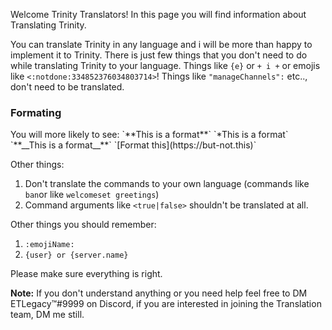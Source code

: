 Welcome Trinity Translators! In this page you will find information about Translating Trinity.

You can translate Trinity in any language and i will be more than happy to implement it to Trinity. There is just few things that you don't need to do while translating Trinity to your language.
Things like `{e}` or `+ i +` or emojis like `<:notdone:334852376034803714>`! Things like `"manageChannels":` etc.., don't need to be translated.

<h3>Formating</h3>
You will more likely to see:
`**This is a format**`
`*This is a format`
`**__This is a format__**`
`[Format this](https://but-not.this)`

Other things:
1. Don't translate the commands to your own language (commands like `ban`or like `welcomeset greetings`)
2. Command arguments like `<true|false>` shouldn't be translated at all.

Other things you should remember:
1. `:emojiName:`
2. `{user} or {server.name}`

Please make sure everything is right.

**Note:** If you don't understand anything or you need help feel free to DM ETLegacy™#9999 on Discord, if you are interested in joining the Translation team, DM me still.
